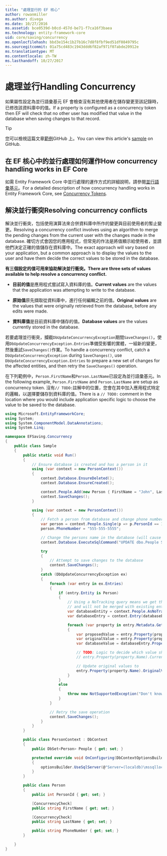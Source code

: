 ```yaml
---
title: "處理並行的 EF 核心"
author: rowanmiller
ms.author: divega
ms.date: 10/27/2016
ms.assetid: bce0539d-b0cd-457d-be71-f7ca16f3baea
ms.technology: entity-framework-core
uid: core/saving/concurrency
ms.openlocfilehash: bbd3e154c1b27b16c7d8f8fbf9ed51df0849795c
ms.sourcegitcommit: 01a75cd483c1943ddd6f82af971f07abde20912e
ms.translationtype: MT
ms.contentlocale: zh-TW
ms.lasthandoff: 10/27/2017
---
```

# <a name="handling-concurrency"></a><span data-ttu-id="7f37d-102">處理並行</span><span class="sxs-lookup"><span data-stu-id="7f37d-102">Handling Concurrency</span></span>

<span data-ttu-id="7f37d-103">如果屬性設定為並行語彙基元 EF 會檢查沒有其他使用者在儲存變更至該記錄時，已修改該資料庫中的值。</span><span class="sxs-lookup"><span data-stu-id="7f37d-103">If a property is configured as a concurrency token then EF will check that no other user has modified that value in the database when saving changes to that record.</span></span>

> [!TIP]  
> <span data-ttu-id="7f37d-104">您可以檢視這篇文章[範例](https://github.com/aspnet/EntityFramework.Docs/tree/master/samples/core/Saving/Saving/Concurrency/)GitHub 上。</span><span class="sxs-lookup"><span data-stu-id="7f37d-104">You can view this article's [sample](https://github.com/aspnet/EntityFramework.Docs/tree/master/samples/core/Saving/Saving/Concurrency/) on GitHub.</span></span>

## <a name="how-concurrency-handling-works-in-ef-core"></a><span data-ttu-id="7f37d-105">在 EF 核心中的並行處理如何運作</span><span class="sxs-lookup"><span data-stu-id="7f37d-105">How concurrency handling works in EF Core</span></span>

<span data-ttu-id="7f37d-106">如需 Entity Framework Core 中並行處理的運作方式的詳細說明，請參閱[並行語彙基元](../modeling/concurrency.md)。</span><span class="sxs-lookup"><span data-stu-id="7f37d-106">For a detailed description of how concurrency handling works in Entity Framework Core, see [Concurrency Tokens](../modeling/concurrency.md).</span></span>

## <a name="resolving-concurrency-conflicts"></a><span data-ttu-id="7f37d-107">解決並行衝突</span><span class="sxs-lookup"><span data-stu-id="7f37d-107">Resolving concurrency conflicts</span></span>

<span data-ttu-id="7f37d-108">解決並行衝突，包括使用演算法來合併資料庫中所作的變更與目前使用者的暫止變更。</span><span class="sxs-lookup"><span data-stu-id="7f37d-108">Resolving a concurrency conflict involves using an algorithm to merge the pending changes from the current user with the changes made in the database.</span></span> <span data-ttu-id="7f37d-109">確切方式會因您的應用程式，但常見的作法是將值顯示給使用者，並請他們決定正確的值儲存在資料庫中。</span><span class="sxs-lookup"><span data-stu-id="7f37d-109">The exact approach will vary based on your application, but a common approach is to display the values to the user and have them decide the correct values to be stored in the database.</span></span>

<span data-ttu-id="7f37d-110">**有三個設定的值可用來協助解決並行衝突。**</span><span class="sxs-lookup"><span data-stu-id="7f37d-110">**There are three sets of values available to help resolve a concurrency conflict.**</span></span>

* <span data-ttu-id="7f37d-111">**目前的值**是應用程式嘗試寫入資料庫的值。</span><span class="sxs-lookup"><span data-stu-id="7f37d-111">**Current values** are the values that the application was attempting to write to the database.</span></span>

* <span data-ttu-id="7f37d-112">**原始值**原先擷取從資料庫中，進行任何編輯之前的值。</span><span class="sxs-lookup"><span data-stu-id="7f37d-112">**Original values** are the values that were originally retrieved from the database, before any edits were made.</span></span>

* <span data-ttu-id="7f37d-113">**資料庫值**是目前資料庫中儲存的值。</span><span class="sxs-lookup"><span data-stu-id="7f37d-113">**Database values** are the values currently stored in the database.</span></span>

<span data-ttu-id="7f37d-114">若要處理並行衝突，攔截`DbUpdateConcurrencyException`期間`SaveChanges()`，使用`DbUpdateConcurrencyException.Entries`準備受影響的實體，一組新的變更，然後重試`SaveChanges()`作業。</span><span class="sxs-lookup"><span data-stu-id="7f37d-114">To handle a concurrency conflict, catch a `DbUpdateConcurrencyException` during `SaveChanges()`, use `DbUpdateConcurrencyException.Entries` to prepare a new set of changes for the affected entities, and then retry the `SaveChanges()` operation.</span></span>

<span data-ttu-id="7f37d-115">在下列範例中，`Person.FirstName`和`Person.LastName`已設定為並行語彙基元。</span><span class="sxs-lookup"><span data-stu-id="7f37d-115">In the following example, `Person.FirstName` and `Person.LastName` are setup as concurrency token.</span></span> <span data-ttu-id="7f37d-116">沒有`// TODO:`註解中的位置，您會在其中加入應用程式特定的邏輯，以選擇要儲存到資料庫的值。</span><span class="sxs-lookup"><span data-stu-id="7f37d-116">There is a `// TODO:` comment in the location where you would include application specific logic to choose the value to be saved to the database.</span></span>

<!-- [!code-csharp[Main](samples/core/Saving/Saving/Concurrency/Sample.cs?highlight=53,54)] -->
``` csharp
using Microsoft.EntityFrameworkCore;
using System;
using System.ComponentModel.DataAnnotations;
using System.Linq;

namespace EFSaving.Concurrency
{
    public class Sample
    {
        public static void Run()
        {
            // Ensure database is created and has a person in it
            using (var context = new PersonContext())
            {
                context.Database.EnsureDeleted();
                context.Database.EnsureCreated();

                context.People.Add(new Person { FirstName = "John", LastName = "Doe" });
                context.SaveChanges();
            }

            using (var context = new PersonContext())
            {
                // Fetch a person from database and change phone number
                var person = context.People.Single(p => p.PersonId == 1);
                person.PhoneNumber = "555-555-5555";

                // Change the persons name in the database (will cause a concurrency conflict)
                context.Database.ExecuteSqlCommand("UPDATE dbo.People SET FirstName = 'Jane' WHERE PersonId = 1");

                try
                {
                    // Attempt to save changes to the database
                    context.SaveChanges();
                }
                catch (DbUpdateConcurrencyException ex)
                {
                    foreach (var entry in ex.Entries)
                    {
                        if (entry.Entity is Person)
                        {
                            // Using a NoTracking query means we get the entity but it is not tracked by the context
                            // and will not be merged with existing entities in the context.
                            var databaseEntity = context.People.AsNoTracking().Single(p => p.PersonId == ((Person)entry.Entity).PersonId);
                            var databaseEntry = context.Entry(databaseEntity);

                            foreach (var property in entry.Metadata.GetProperties())
                            {
                                var proposedValue = entry.Property(property.Name).CurrentValue;
                                var originalValue = entry.Property(property.Name).OriginalValue;
                                var databaseValue = databaseEntry.Property(property.Name).CurrentValue;

                                // TODO: Logic to decide which value should be written to database
                                // entry.Property(property.Name).CurrentValue = <value to be saved>;

                                // Update original values to
                                entry.Property(property.Name).OriginalValue = databaseEntry.Property(property.Name).CurrentValue;
                            }
                        }
                        else
                        {
                            throw new NotSupportedException("Don't know how to handle concurrency conflicts for " + entry.Metadata.Name);
                        }
                    }

                    // Retry the save operation
                    context.SaveChanges();
                }
            }
        }

        public class PersonContext : DbContext
        {
            public DbSet<Person> People { get; set; }

            protected override void OnConfiguring(DbContextOptionsBuilder optionsBuilder)
            {
                optionsBuilder.UseSqlServer(@"Server=(localdb)\mssqllocaldb;Database=EFSaving.Concurrency;Trusted_Connection=True;");
            }
        }

        public class Person
        {
            public int PersonId { get; set; }

            [ConcurrencyCheck]
            public string FirstName { get; set; }

            [ConcurrencyCheck]
            public string LastName { get; set; }

            public string PhoneNumber { get; set; }
        }

    }
}
```
